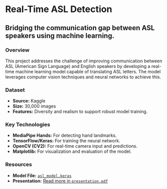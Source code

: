 # Real-Time ASL Detection
## Bridging the communication gap between ASL speakers using machine learning.

### Overview
This project addresses the challenge of improving communication between ASL (American Sign Language) and English speakers by developing a real-time machine learning model capable of translating ASL letters. The model leverages computer vision techniques and neural networks to achieve this.

### Dataset
- **Source:** Kaggle
- **Size:** 30,000 images
- **Features:** Diversity and realism to support robust model training.

### Key Technologies
- **MediaPipe Hands:** For detecting hand landmarks.
- **TensorFlow/Keras:** For training the neural network.
- **OpenCV (CV2):** For real-time camera input and predictions.
- **Matplotlib:** For visualization and evaluation of the model.

### Resources
- **Model File:** [`asl_model.keras`](./asl_model.keras)
- **Presentation:** [Read more in `presentation.pdf`](./presentation.pdf)


